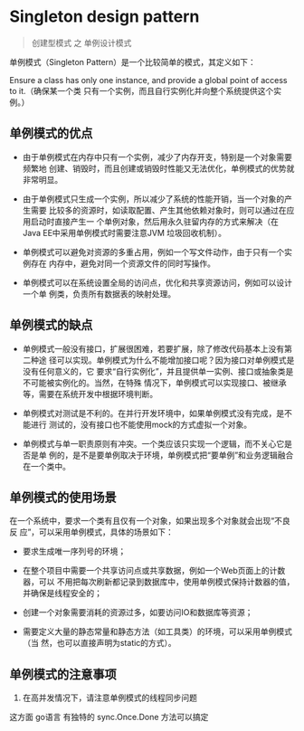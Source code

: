 # Singleton design pattern


> 创建型模式 之 单例设计模式


单例模式（Singleton Pattern）是一个比较简单的模式，其定义如下：

Ensure a class has only one instance, and provide a global point of access to it.（确保某一个类
只有一个实例，而且自行实例化并向整个系统提供这个实例。）


## 单例模式的优点

-  由于单例模式在内存中只有一个实例，减少了内存开支，特别是一个对象需要频繁地
创建、销毁时，而且创建或销毁时性能又无法优化，单例模式的优势就非常明显。

- 由于单例模式只生成一个实例，所以减少了系统的性能开销，当一个对象的产生需要
比较多的资源时，如读取配置、产生其他依赖对象时，则可以通过在应用启动时直接产生一
个单例对象，然后用永久驻留内存的方式来解决（在Java EE中采用单例模式时需要注意JVM
垃圾回收机制）。

- 单例模式可以避免对资源的多重占用，例如一个写文件动作，由于只有一个实例存在
内存中，避免对同一个资源文件的同时写操作。

- 单例模式可以在系统设置全局的访问点，优化和共享资源访问，例如可以设计一个单
例类，负责所有数据表的映射处理。


##  单例模式的缺点

- 单例模式一般没有接口，扩展很困难，若要扩展，除了修改代码基本上没有第二种途
径可以实现。单例模式为什么不能增加接口呢？因为接口对单例模式是没有任何意义的，它
要求“自行实例化”，并且提供单一实例、接口或抽象类是不可能被实例化的。当然，在特殊
情况下，单例模式可以实现接口、被继承等，需要在系统开发中根据环境判断。

- 单例模式对测试是不利的。在并行开发环境中，如果单例模式没有完成，是不能进行
测试的，没有接口也不能使用mock的方式虚拟一个对象。

- 单例模式与单一职责原则有冲突。一个类应该只实现一个逻辑，而不关心它是否是单
例的，是不是要单例取决于环境，单例模式把“要单例”和业务逻辑融合在一个类中。

## 单例模式的使用场景

在一个系统中，要求一个类有且仅有一个对象，如果出现多个对象就会出现“不良反
应”，可以采用单例模式，具体的场景如下：

- 要求生成唯一序列号的环境；

- 在整个项目中需要一个共享访问点或共享数据，例如一个Web页面上的计数器，可以
不用把每次刷新都记录到数据库中，使用单例模式保持计数器的值，并确保是线程安全的；

- 创建一个对象需要消耗的资源过多，如要访问IO和数据库等资源；

- 需要定义大量的静态常量和静态方法（如工具类）的环境，可以采用单例模式（当
然，也可以直接声明为static的方式）。

##  单例模式的注意事项

1. 在高并发情况下，请注意单例模式的线程同步问题

这方面 go语言 有独特的 sync.Once.Done 方法可以搞定